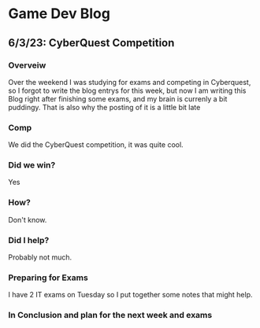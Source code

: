 # Game Dev Blog 

## 6/3/23: CyberQuest Competition

### Overveiw

Over the weekend I was studying for exams and competing in Cyberquest, so I forgot to write the blog entrys for this week, but now I am writing this Blog right after finishing some exams, and my brain is currenly a bit puddingy. That is also why the posting of it is a little bit late

### Comp

We did the CyberQuest competition, it was quite cool. 

### Did we win?

Yes

### How?

Don't know.

### Did I help?

Probably not much.

### Preparing for Exams

I have 2 IT exams on Tuesday so I put together some notes that might help.



### In Conclusion and plan for the next week and exams

